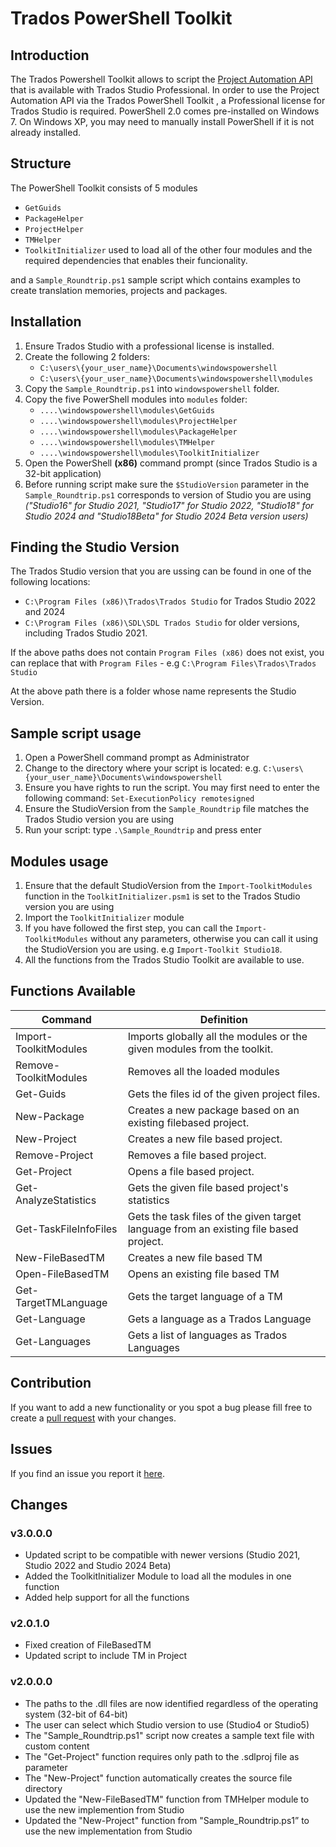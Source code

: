 ﻿Trados PowerShell Toolkit
==================

## Introduction
The Trados Powershell Toolkit allows to script the [Project Automation API](http://producthelp.sdl.com/SDK/ProjectAutomationApi/3.0/html/b986e77a-82d2-4049-8610-5159c55fddd3.htm) that is available with Trados Studio Professional.  In order to use the Project Automation API via the Trados PowerShell Toolkit , a Professional license for Trados Studio is required.
PowerShell 2.0 comes pre-installed on Windows 7. On Windows XP, you may need to manually install PowerShell if it is not already installed.

## Structure
The PowerShell Toolkit consists of 5 modules
- `GetGuids`
- `PackageHelper`
- `ProjectHelper`
- `TMHelper`
- `ToolkitInitializer`
used to load all of the other four modules and the required dependencies that enables their funcionality.

and a `Sample_Roundtrip.ps1` sample script which contains examples to create translation memories, projects and packages.

## Installation
1. Ensure Trados Studio with a professional license is installed.
2. Create the following 2 folders:
    - `C:\users\{your_user_name}\Documents\windowspowershell`
    - `C:\users\{your_user_name}\Documents\windowspowershell\modules`
3. Copy the `Sample_Roundtrip.ps1` into `windowspowershell` folder.
4. Copy the five PowerShell modules into `modules` folder:
    - `....\windowspowershell\modules\GetGuids`
    - `....\windowspowershell\modules\ProjectHelper`
    - `....\windowspowershell\modules\PackageHelper`
    - `....\windowspowershell\modules\TMHelper`
    - `....\windowspowershell\modules\ToolkitInitializer`
5. Open the PowerShell **(x86)** command prompt (since Trados Studio is a 32-bit application) 
6. Before running script make sure the `$StudioVersion` parameter in the `Sample_Roundtrip.ps1` corresponds to version of Studio you are using *("Studio16" for Studio 2021, "Studio17" for Studio 2022, "Studio18" for Studio 2024 and "Studio18Beta" for Studio 2024 Beta version users)* 

## Finding the Studio Version
The Trados Studio version that you are ussing can be found in one of the following locations:
- `C:\Program Files (x86)\Trados\Trados Studio` for Trados Studio 2022 and 2024
- `C:\Program Files (x86)\SDL\SDL Trados Studio` for older versions, including Trados Studio 2021. 

If the above paths does not contain `Program Files (x86)` does not exist, you can replace that with `Program Files`
    - e.g `C:\Program Files\Trados\Trados Studio`

At the above path there is a folder whose name represents the Studio Version.




## Sample script usage
1. Open a PowerShell command prompt as Administrator
2. Change to the directory where your script is located:
e.g. `C:\users\{your_user_name}\Documents\windowspowershell`
3. Ensure you have rights to run the script. You may first need to enter the following command:
`Set-ExecutionPolicy remotesigned`
4. Ensure the StudioVersion from the `Sample_Roundtrip` file matches the Trados Studio version you are using
4. Run your script: type `.\Sample_Roundtrip` and press enter

## Modules usage
1. Ensure that the default StudioVersion from the `Import-ToolkitModules` function in the `ToolkitInitializer.psm1` is set to the Trados Studio version you are using
2. Import the `ToolkitInitializer` module
3. If you have followed the first step, you can call the `Import-ToolkitModules` without any parameters, otherwise you can call it using the StudioVersion you are using. e.g `Import-Toolkit Studio18`.
4. All the functions from the Trados Studio Toolkit are available to use.

## Functions Available
| Command | Definition |
|---------|------------|
|Import-ToolkitModules| Imports globally all the modules or the given modules from the toolkit.|
|Remove-ToolkitModules| Removes all the loaded modules |
|Get-Guids|     Gets the files id of the given project files. |
|New-Package|	Creates a new package based on an existing filebased project.|
|New-Project| 	Creates a new file based project.|
|Remove-Project| Removes a file based project. |
|Get-Project| Opens a file based project. |
|Get-AnalyzeStatistics| Gets the given file based project's statistics |
|Get-TaskFileInfoFiles | Gets the task files of the given target language from an existing file based project.|
|New-FileBasedTM | Creates a new file based TM |
|Open-FileBasedTM| Opens an existing file based TM|
|Get-TargetTMLanguage| Gets the target language of a TM|
|Get-Language | Gets a language as a Trados Language|
|Get-Languages | Gets a list of languages as Trados Languages|

## Contribution
If you want to add a new functionality or you spot a bug please fill free to create a [pull request](http://www.codenewbie.org/blogs/how-to-make-a-pull-request) with your changes.

## Issues
If you find an issue you report it [here](https://github.com/sdl/Sdl-studio-powershell-toolkit/issues).

## Changes
### v3.0.0.0
- Updated script to be compatible with newer versions (Studio 2021, Studio 2022 and Studio 2024 Beta)
- Added the ToolkitInitializer Module to load all the modules in one function
- Added help support for all the functions

### v2.0.1.0
- Fixed creation of FileBasedTM
- Updated script to include TM in Project

### v2.0.0.0
- The paths to the .dll files are now identified regardless of the operating system (32-bit of 64-bit)
- The user can select which Studio version to use (Studio4 or Studio5)
- The "Sample_Roundtrip.ps1" script now creates a sample text file with custom content
- The "Get-Project" function requires only path to the .sdlproj file as parameter
- The "New-Project" function automatically creates the source file directory
- Updated the "New-FileBasedTM" function from TMHelper module to use the new implemention from Studio
- Updated the "New-Project" function from "Sample_Roundtrip.ps1” to use the new implementation from Studio